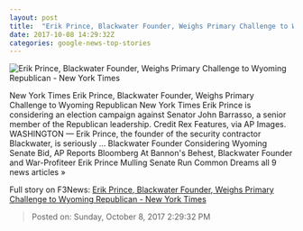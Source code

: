 ```yaml
---
layout: post
title:  "Erik Prince, Blackwater Founder, Weighs Primary Challenge to Wyoming Republican - New York Times"
date: 2017-10-08 14:29:32Z
categories: google-news-top-stories
---
```


![Erik Prince, Blackwater Founder, Weighs Primary Challenge to Wyoming Republican - New York Times](https://static01.nyt.com/images/2017/10/08/us/09dc-Prince1/09dc-Prince1-facebookJumbo.jpg)

New York Times Erik Prince, Blackwater Founder, Weighs Primary Challenge to Wyoming Republican New York Times Erik Prince is considering an election campaign against Senator John Barrasso, a senior member of the Republican leadership. Credit Rex Features, via AP Images. WASHINGTON — Erik Prince, the founder of the security contractor Blackwater, is seriously ... Blackwater Founder Considering Wyoming Senate Bid, AP Reports Bloomberg At Bannon's Behest, Blackwater Founder and War-Profiteer Erik Prince Mulling Senate Run Common Dreams all 9 news articles »


Full story on F3News: [Erik Prince, Blackwater Founder, Weighs Primary Challenge to Wyoming Republican - New York Times](http://www.f3nws.com/n/MvMsTC)

> Posted on: Sunday, October 8, 2017 2:29:32 PM
